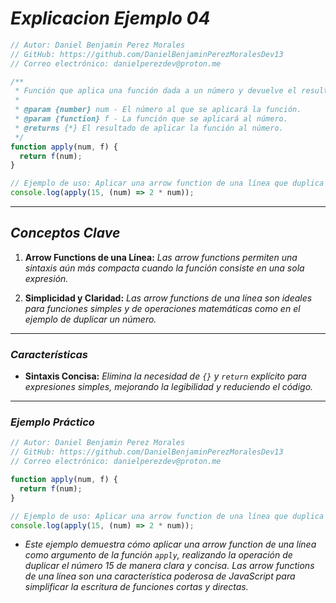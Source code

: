 <!-- Autor: Daniel Benjamin Perez Morales -->
<!-- GitHub: https://github.com/DanielBenjaminPerezMoralesDev13 -->
<!-- Gitlab: https://gitlab.com/DanielBenjaminPerezMoralesDev13 -->
<!-- Correo electrónico: danielperezdev@proton.me -->

# ***Explicacion Ejemplo 04***

```javascript
// Autor: Daniel Benjamin Perez Morales
// GitHub: https://github.com/DanielBenjaminPerezMoralesDev13
// Correo electrónico: danielperezdev@proton.me

/**
 * Función que aplica una función dada a un número y devuelve el resultado.
 *
 * @param {number} num - El número al que se aplicará la función.
 * @param {function} f - La función que se aplicará al número.
 * @returns {*} El resultado de aplicar la función al número.
 */
function apply(num, f) {
  return f(num);
}

// Ejemplo de uso: Aplicar una arrow function de una línea que duplica el número 15.
console.log(apply(15, (num) => 2 * num));
```

---

## ***Conceptos Clave***

1. **Arrow Functions de una Línea:** *Las arrow functions permiten una sintaxis aún más compacta cuando la función consiste en una sola expresión.*

2. **Simplicidad y Claridad:** *Las arrow functions de una línea son ideales para funciones simples y de operaciones matemáticas como en el ejemplo de duplicar un número.*

---

### ***Características***

- **Sintaxis Concisa:** *Elimina la necesidad de `{}` y `return` explícito para expresiones simples, mejorando la legibilidad y reduciendo el código.*

---

### ***Ejemplo Práctico***

```javascript
// Autor: Daniel Benjamin Perez Morales
// GitHub: https://github.com/DanielBenjaminPerezMoralesDev13
// Correo electrónico: danielperezdev@proton.me

function apply(num, f) {
  return f(num);
}

// Ejemplo de uso: Aplicar una arrow function de una línea que duplica el número 15.
console.log(apply(15, (num) => 2 * num));
```

- *Este ejemplo demuestra cómo aplicar una arrow function de una línea como argumento de la función `apply`, realizando la operación de duplicar el número 15 de manera clara y concisa. Las arrow functions de una línea son una característica poderosa de JavaScript para simplificar la escritura de funciones cortas y directas.*
